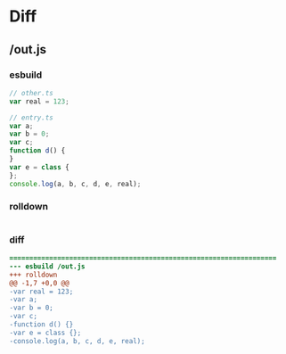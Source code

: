 # Diff
## /out.js
### esbuild
```js
// other.ts
var real = 123;

// entry.ts
var a;
var b = 0;
var c;
function d() {
}
var e = class {
};
console.log(a, b, c, d, e, real);
```
### rolldown
```js

```
### diff
```diff
===================================================================
--- esbuild	/out.js
+++ rolldown	
@@ -1,7 +0,0 @@
-var real = 123;
-var a;
-var b = 0;
-var c;
-function d() {}
-var e = class {};
-console.log(a, b, c, d, e, real);

```